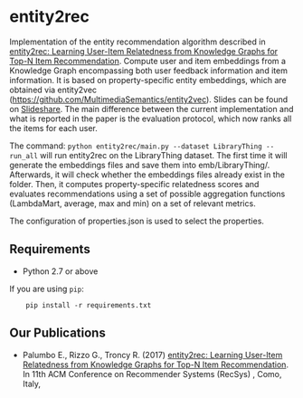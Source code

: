 # entity2rec

Implementation of the entity recommendation algorithm described in [entity2rec: Learning User-Item Relatedness from Knowledge Graphs for Top-N Item Recommendation](https://enricopal.github.io/enricopal.github.io/publications/entity2rec.pdf). Compute user and item embeddings from a Knowledge Graph encompassing both user feedback information and item information. It is based on property-specific entity embeddings, which are obtained via entity2vec (https://github.com/MultimediaSemantics/entity2vec). Slides can be found on [Slideshare]( https://www.slideshare.net/EnricoPalumbo2/entity2rec-recsys). 
The main difference between the current implementation and what is reported in the paper is the evaluation protocol, which now ranks all the items for each user.

The command:
`python entity2rec/main.py --dataset LibraryThing --run_all`
will run entity2rec on the LibraryThing dataset. The first time it will generate the embeddings files and save them into emb/LibraryThing/. Afterwards, it will check whether the embeddings files already exist in the folder. Then, it computes property-specific relatedness scores and evaluates recommendations using a set of possible aggregation functions (LambdaMart, average, max and min) on a set of relevant metrics.

The configuration of properties.json is used to select the properties.

## Requirements

- Python 2.7 or above

If you are using `pip`:

        pip install -r requirements.txt

## Our Publications

* Palumbo E., Rizzo G., Troncy R. (2017) [entity2rec: Learning User-Item Relatedness from Knowledge Graphs for Top-N Item Recommendation](https://enricopal.github.io/enricopal.github.io/publications/entity2rec.pdf). In 11th ACM Conference on Recommender Systems (RecSys) , Como, Italy, 
